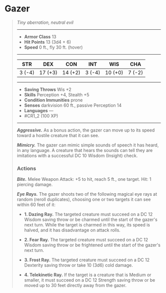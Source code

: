 # Gazer
>*Tiny aberration, neutral evil*
>___
>- **Armor Class** 13
>- **Hit Points** 13 (3d4 + 6)
>- **Speed** 0 ft., fly 30 ft. (hover)
>___
>|STR|DEX|CON|INT|WIS|CHA|
>|:---:|:---:|:---:|:---:|:---:|:---:|
>|3 (-4)|17 (+3)|14 (+2)|3 (-4)|10 (+0)|7 (-2)|
>___
>- **Saving Throws** Wis +2
>- **Skills** Perception +4, Stealth +5
>- **Condition Immunities** prone
>- **Senses** darkvision 60 ft., passive Perception 14
>- **Languages** —
>- #CR1_2 (100 XP)
>___
>***Aggressive.*** As a bonus action, the gazer can move up to its speed toward a hostile creature that it can see.  
>
>***Mimicry.*** The gazer can mimic simple sounds of speech it has heard, in any language. A creature that hears the sounds can tell they are imitations with a successful DC 10 Wisdom (Insight) check.  
>
>### Actions
>***Bite.*** Melee Weapon Attack: +5 to hit, reach 5 ft., one target. Hit: 1 piercing damage.  
>
>***Eye Rays.*** The gazer shoots two of the following magical eye rays at random (reroll duplicates), choosing one or two targets it can see within 60 feet of it:  
>- **1. Dazing Ray.** The targeted creature must succeed on a DC 12 Wisdom saving throw or be charmed until the start of the gazer's next turn. While the target is charmed in this way, its speed is halved, and it has disadvantage on attack rolls.
>
>- **2. Fear Ray.** The targeted creature must succeed on a DC 12 Wisdom saving throw or be frightened until the start of the gazer's next turn.
>
>- **3. Frost Ray.** The targeted creature must succeed on a DC 12 Dexterity saving throw or take 10 (3d6) cold damage.
>
>- **4. Telekinetic Ray.** If the target is a creature that is Medium or smaller, it must succeed on a DC 12 Strength saving throw or be moved up to 30 feet directly away from the gazer.